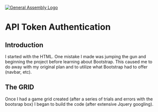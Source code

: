 [![General Assembly Logo](https://camo.githubusercontent.com/1a91b05b8f4d44b5bbfb83abac2b0996d8e26c92/687474703a2f2f692e696d6775722e636f6d2f6b6538555354712e706e67)](https://generalassemb.ly/education/web-development-immersive)

# API Token Authentication

## Introduction

I started with the HTML.  One mistake I made was jumping the gun and beginning the project before learning about Bootstrap.  This caused me to do away with my original plan and to utilize what Bootstrap had to offer (navbar, etc).

## The GRID

Once I had a game grid created (after a series of trials and errors with the bootsrap box) I began to build the code (after extensive Jquery googling).
